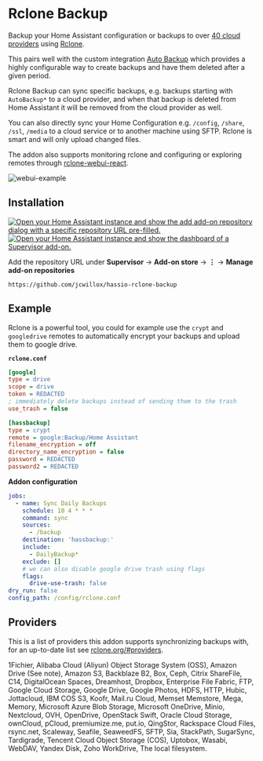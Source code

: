 # Rclone Backup
Backup your Home Assistant configuration or backups to over [40 cloud providers](https://rclone.org/#providers) using [Rclone](https://rclone.org/).

This pairs well with the custom integration [Auto Backup](https://github.com/jcwillox/hass-auto-backup) which provides a highly configurable way to create backups and have them deleted after a given period.

Rclone Backup can sync specific backups, e.g. backups starting with `AutoBackup*` to a cloud provider, and when that backup is deleted from Home Assistant it will be removed from the cloud provider as well.

You can also directly sync your Home Configuration e.g. `/config`, `/share`, `/ssl`, `/media` to a cloud service or to another machine using SFTP. Rclone is smart and will only upload changed files.

The addon also supports monitoring rclone and configuring or exploring remotes through [rclone-webui-react](https://github.com/rclone/rclone-webui-react).

![webui-example](https://github.com/jcwillox/hassio-rclone-backup/raw/main/rclone_backup/example.png)

## Installation

[![Open your Home Assistant instance and show the add add-on repository dialog with a specific repository URL pre-filled.](https://my.home-assistant.io/badges/supervisor_add_addon_repository.svg)](https://my.home-assistant.io/redirect/supervisor_add_addon_repository/?repository_url=https%3A%2F%2Fgithub.com%2Fjcwillox%2Fhassio-rclone-backup)
[![Open your Home Assistant instance and show the dashboard of a Supervisor add-on.](https://my.home-assistant.io/badges/supervisor_addon.svg)](https://my.home-assistant.io/redirect/supervisor_addon/?repository_url=https%3A%2F%2Fgithub.com%2Fjcwillox%2Fhassio-rclone-backup&addon=19a172aa_rclone_backup)

Add the repository URL under **Supervisor** → **Add-on store** → **⋮** → **Manage add-on repositories**

```
https://github.com/jcwillox/hassio-rclone-backup
```

## Example

Rclone is a powerful tool, you could for example use the `crypt` and `googledrive` remotes to automatically encrypt your backups and upload them to google drive.

**`rclone.conf`**

```ini
[google]
type = drive
scope = drive
token = REDACTED
; immediately delete backups instead of sending them to the trash
use_trash = false

[hassbackup]
type = crypt
remote = google:Backup/Home Assistant
filename_encryption = off
directory_name_encryption = false
password = REDACTED
password2 = REDACTED
```

**Addon configuration**

```yaml
jobs:
  - name: Sync Daily Backups
    schedule: 10 4 * * *
    command: sync
    sources:
      - /backup
    destination: 'hassbackup:'
    include:
      - DailyBackup*
    exclude: []
    # we can also disable google drive trash using flags
    flags:
      drive-use-trash: false
dry_run: false
config_path: /config/rclone.conf
```

## Providers

This is a list of providers this addon supports synchronizing backups with, for an up-to-date list see [rclone.org/#providers](https://rclone.org/#providers).

1Fichier, Alibaba Cloud (Aliyun) Object Storage System (OSS), Amazon Drive (See note), Amazon S3, Backblaze B2, Box, Ceph, Citrix ShareFile, C14, DigitalOcean Spaces, Dreamhost, Dropbox, Enterprise File Fabric, FTP, Google Cloud Storage, Google Drive, Google Photos, HDFS, HTTP, Hubic, Jottacloud, IBM COS S3, Koofr, Mail.ru Cloud, Memset Memstore, Mega, Memory, Microsoft Azure Blob Storage, Microsoft OneDrive, Minio, Nextcloud, OVH, OpenDrive, OpenStack Swift, Oracle Cloud Storage, ownCloud, pCloud, premiumize.me, put.io, QingStor, Rackspace Cloud Files, rsync.net, Scaleway, Seafile, SeaweedFS, SFTP, Sia, StackPath, SugarSync, Tardigrade, Tencent Cloud Object Storage (COS), Uptobox, Wasabi, WebDAV, Yandex Disk, Zoho WorkDrive, The local filesystem.
